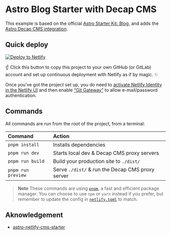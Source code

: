 # Astro Blog Starter with Decap CMS

This example is based on the official [Astro Starter Kit: Blog][starter],
and adds the [Astro Decap CMS integration][integration].

## Quick deploy

[![Deploy to Netlify](https://www.netlify.com/img/deploy/button.svg)][deploy]

☝️ Click this button to copy this project to your own GitHub (or GitLab)
account and set up continuous deployment with Netlify as if by magic. ✨

Once you’ve got the project set up, you do need to
[activate Netlify Identity in the Netlify UI][identity] and then enable
[“Git Gateway”][gateway] to allow e-mail/password authentication.

## Commands

All commands are run from the root of the project, from a terminal:

| Command            | Action                                           |
| :----------------- | :----------------------------------------------- |
| `pnpm install`     | Installs dependencies                            |
| `pnpm run dev`     | Starts local dev & Decap CMS proxy servers       |
| `pnpm run build`   | Build your production site to `./dist/`          |
| `pnpm run preview` | Serve `./dist/` & run the Decap CMS proxy server |

> **Note**
> These commands are using [`pnpm`][pnpm], a fast and efficient package manager.
> You can choose to use `npm` or `yarn` instead if you prefer, but remember to update the config in [`netlify.toml`](netlify.toml) to match.

[starter]: https://astro.new/blog?on=github
[integration]: https://github.com/advanced-astro/astro-decap-cms
[deploy]: https://app.netlify.com/start/deploy?repository=https://github.com/advanced-astro/astro-decap-cms-starter
[identity]: https://docs.netlify.com/visitor-access/identity/
[gateway]: https://docs.netlify.com/visitor-access/git-gateway/
[pnpm]: https://pnpm.io/

## Aknowledgement

- [astro-netlify-cms-starter](https://github.com/delucis/astro-netlify-cms-starter)
